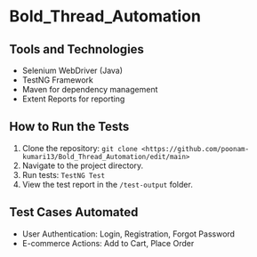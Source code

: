 # Bold_Thread_Automation
## Tools and Technologies  
- Selenium WebDriver (Java)  
- TestNG Framework  
- Maven for dependency management  
- Extent Reports for reporting  

## How to Run the Tests  
1. Clone the repository: `git clone <https://github.com/poonam-kumari13/Bold_Thread_Automation/edit/main>`  
2. Navigate to the project directory.  
3. Run tests: `TestNG Test`  
4. View the test report in the `/test-output` folder.  

## Test Cases Automated  
- User Authentication: Login, Registration, Forgot Password  
- E-commerce Actions: Add to Cart, Place Order  
  
